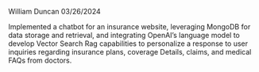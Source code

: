William Duncan 03/26/2024

Implemented a chatbot for an insurance website, leveraging MongoDB for data storage and retrieval, and 
integrating OpenAI’s language model to develop Vector Search Rag capabilities to personalize a response 
to user inquiries regarding insurance plans, coverage Details, claims, and medical FAQs from doctors.
